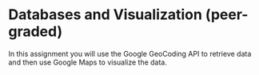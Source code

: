 # Databases and Visualization (peer-graded)

In this assignment you will use the Google GeoCoding API to retrieve data and then use Google Maps to visualize the data.

